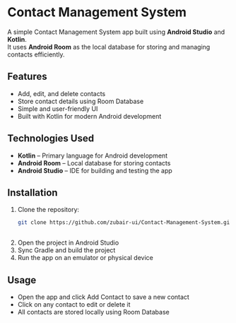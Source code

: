 # Contact Management System  

A simple Contact Management System app built using **Android Studio** and **Kotlin**.  
It uses **Android Room** as the local database for storing and managing contacts efficiently.

## Features  
- Add, edit, and delete contacts  
- Store contact details using Room Database  
- Simple and user-friendly UI  
- Built with Kotlin for modern Android development  

## Technologies Used  
- **Kotlin** – Primary language for Android development  
- **Android Room** – Local database for storing contacts  
- **Android Studio** – IDE for building and testing the app  

## Installation  
1. Clone the repository:  
   ```sh
   git clone https://github.com/zubair-ui/Contact-Management-System.git
  
2. Open the project in Android Studio
3. Sync Gradle and build the project
4. Run the app on an emulator or physical device

## Usage
- Open the app and click Add Contact to save a new contact
- Click on any contact to edit or delete it
- All contacts are stored locally using Room Database
